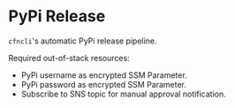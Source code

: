 # PyPi Release

`cfncli`'s automatic PyPi release pipeline.

Required out-of-stack resources:
   
- PyPi username as encrypted SSM Parameter.
- PyPi password as encrypted SSM Parameter.
- Subscribe to SNS topic for manual approval notification.
